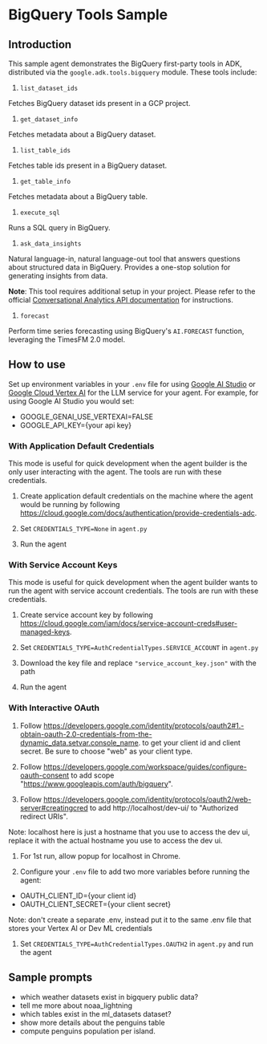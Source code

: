 # BigQuery Tools Sample

## Introduction

This sample agent demonstrates the BigQuery first-party tools in ADK,
distributed via the `google.adk.tools.bigquery` module. These tools include:

1. `list_dataset_ids`

  Fetches BigQuery dataset ids present in a GCP project.

1. `get_dataset_info`

  Fetches metadata about a BigQuery dataset.

1. `list_table_ids`

  Fetches table ids present in a BigQuery dataset.

1. `get_table_info`

  Fetches metadata about a BigQuery table.

1. `execute_sql`

  Runs a SQL query in BigQuery.

1. `ask_data_insights`

  Natural language-in, natural language-out tool that answers questions
  about structured data in BigQuery. Provides a one-stop solution for generating
  insights from data.

  **Note**: This tool requires additional setup in your project. Please refer to
  the official [Conversational Analytics API documentation](https://cloud.google.com/gemini/docs/conversational-analytics-api/overview)
  for instructions.

1. `forecast`

  Perform time series forecasting using BigQuery's `AI.FORECAST` function,
  leveraging the TimesFM 2.0 model.

## How to use

Set up environment variables in your `.env` file for using
[Google AI Studio](https://google.github.io/adk-docs/get-started/quickstart/#gemini---google-ai-studio)
or
[Google Cloud Vertex AI](https://google.github.io/adk-docs/get-started/quickstart/#gemini---google-cloud-vertex-ai)
for the LLM service for your agent. For example, for using Google AI Studio you
would set:

* GOOGLE_GENAI_USE_VERTEXAI=FALSE
* GOOGLE_API_KEY={your api key}

### With Application Default Credentials

This mode is useful for quick development when the agent builder is the only
user interacting with the agent. The tools are run with these credentials.

1. Create application default credentials on the machine where the agent would
be running by following https://cloud.google.com/docs/authentication/provide-credentials-adc.

1. Set `CREDENTIALS_TYPE=None` in `agent.py`

1. Run the agent

### With Service Account Keys

This mode is useful for quick development when the agent builder wants to run
the agent with service account credentials. The tools are run with these
credentials.

1. Create service account key by following https://cloud.google.com/iam/docs/service-account-creds#user-managed-keys.

1. Set `CREDENTIALS_TYPE=AuthCredentialTypes.SERVICE_ACCOUNT` in `agent.py`

1. Download the key file and replace `"service_account_key.json"` with the path

1. Run the agent

### With Interactive OAuth

1. Follow
https://developers.google.com/identity/protocols/oauth2#1.-obtain-oauth-2.0-credentials-from-the-dynamic_data.setvar.console_name.
to get your client id and client secret. Be sure to choose "web" as your client
type.

1. Follow https://developers.google.com/workspace/guides/configure-oauth-consent to add scope "https://www.googleapis.com/auth/bigquery".

1. Follow https://developers.google.com/identity/protocols/oauth2/web-server#creatingcred to add http://localhost/dev-ui/ to "Authorized redirect URIs".

  Note: localhost here is just a hostname that you use to access the dev ui,
  replace it with the actual hostname you use to access the dev ui.

1. For 1st run, allow popup for localhost in Chrome.

1. Configure your `.env` file to add two more variables before running the agent:

  * OAUTH_CLIENT_ID={your client id}
  * OAUTH_CLIENT_SECRET={your client secret}

  Note: don't create a separate .env, instead put it to the same .env file that
  stores your Vertex AI or Dev ML credentials

1. Set `CREDENTIALS_TYPE=AuthCredentialTypes.OAUTH2` in `agent.py` and run the agent

## Sample prompts

* which weather datasets exist in bigquery public data?
* tell me more about noaa_lightning
* which tables exist in the ml_datasets dataset?
* show more details about the penguins table
* compute penguins population per island.
